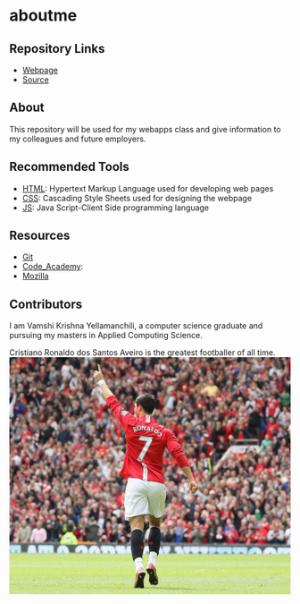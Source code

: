 # aboutme
## Repository Links
- [Webpage](https://github.com/yellamanchili/aboutme/edit/master/README.md/ "webpage")
- [Source](https://github.com/yellamanchili/aboutme)
## About
This repository will be used for my webapps class and give information to my colleagues and future employers.
## Recommended Tools
- [HTML](https://www.learn-html.org/"HTML"): Hypertext Markup Language used for developing web pages
- [CSS](https://www.codecademy.com/learn/learn-css"CSS"): Cascading Style Sheets used for designing the webpage
- [JS](https://www.learn-js.org/"JS"): Java Script-Client Side programming language
## Resources
- [Git](https://git-scm.com/"Git")
- [Code_Academy](https://www.codecademy.com/"Code_Academy"):
- [Mozilla](https://developer.mozilla.org/en-US/docs/Learn"Moziila")
## Contributors
I am Vamshi Krishna Yellamanchili, a computer science graduate and pursuing my masters in Applied Computing Science.

Cristiano Ronaldo dos Santos Aveiro is the greatest footballer of all time. 
![Source](https://github.com/yellamanchili/aboutme/blob/master/ronaldo.jpg)
